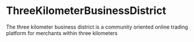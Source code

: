 # ThreeKilometerBusinessDistrict
The three kilometer business district is a community oriented online trading platform for merchants within three kilometers
